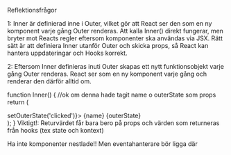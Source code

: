 Reflektionsfrågor

1: Inner är definierad inne i Outer, vilket gör att React ser den som en ny komponent varje gång Outer renderas. Att kalla Inner() direkt fungerar, men bryter mot Reacts regler eftersom komponenter ska användas via JSX. Rätt sätt är att definiera Inner utanför Outer och skicka props, så React kan hantera uppdateringar och Hooks korrekt.

2: Eftersom Inner definieras inuti Outer skapas ett nytt funktionsobjekt varje gång Outer renderas. React ser <Inner /> som en ny komponent varje gång och renderar den därför alltid om.

function Inner() { //ok om denna hade tagit name o outerState som props
return (

<div onClick={()=>setOuterState('clicked')}>
{name} {outerState}
</div>
);
}
Viktigt!: Returvärdet får bara bero på props och värden som returneras från hooks (tex state och kontext)

Ha inte komponenter nestlade!! Men eventahanterare bör ligga där
